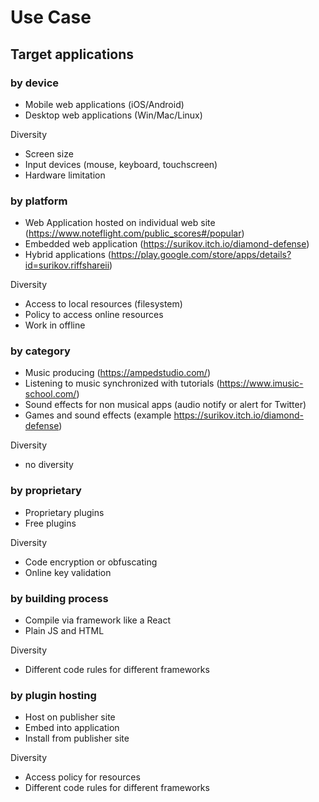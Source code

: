 # Use Case

## Target applications

### by device
* Mobile web applications (iOS/Android)
* Desktop web applications (Win/Mac/Linux)

Diversity
* Screen size
* Input devices (mouse, keyboard, touchscreen)
* Hardware limitation

### by platform
* Web Application hosted on individual web site (https://www.noteflight.com/public_scores#/popular)
* Embedded web application (https://surikov.itch.io/diamond-defense)
* Hybrid applications (https://play.google.com/store/apps/details?id=surikov.riffshareii)

Diversity
* Access to local resources (filesystem)
* Policy to access online resources
* Work in offline

### by category
* Music producing (https://ampedstudio.com/)
* Listening to music synchronized with tutorials (https://www.imusic-school.com/)
* Sound effects for non musical apps (audio notify or alert for Twitter)
* Games and sound effects (example https://surikov.itch.io/diamond-defense)

Diversity
* no diversity

### by proprietary
* Proprietary plugins 
* Free plugins

Diversity
* Code encryption or obfuscating
* Online key validation

### by building process
* Compile via framework like a React
* Plain JS and HTML

Diversity
* Different code rules for different frameworks

### by plugin hosting
* Host on publisher site
* Embed into application
* Install from publisher site

Diversity
* Access policy for resources
* Different code rules for different frameworks



